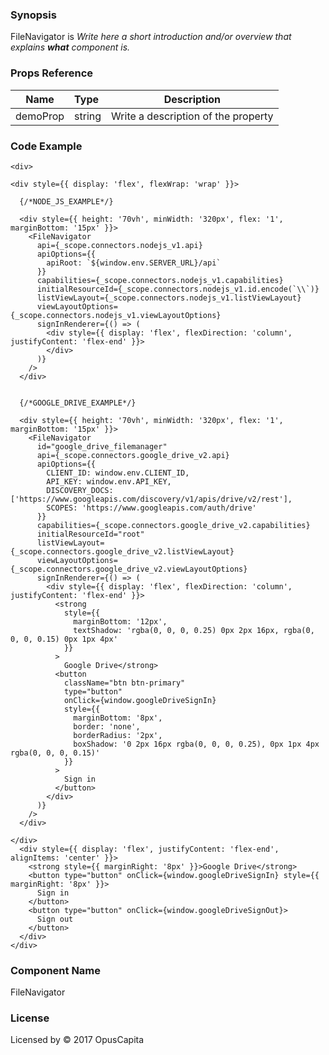 ### Synopsis

FileNavigator is
*Write here a short introduction and/or overview that explains **what** component is.*

### Props Reference

| Name                           | Type                    | Description                                                 |
| ------------------------------ | :---------------------- | ----------------------------------------------------------- |
| demoProp                       | string                  | Write a description of the property                         |

### Code Example

```
<div>

<div style={{ display: 'flex', flexWrap: 'wrap' }}>

  {/*NODE_JS_EXAMPLE*/}

  <div style={{ height: '70vh', minWidth: '320px', flex: '1', marginBottom: '15px' }}>
    <FileNavigator
      api={_scope.connectors.nodejs_v1.api}
      apiOptions={{
        apiRoot: `${window.env.SERVER_URL}/api`
      }}
      capabilities={_scope.connectors.nodejs_v1.capabilities}
      initialResourceId={_scope.connectors.nodejs_v1.id.encode(`\\`)}
      listViewLayout={_scope.connectors.nodejs_v1.listViewLayout}
      viewLayoutOptions={_scope.connectors.nodejs_v1.viewLayoutOptions}
      signInRenderer={() => (
        <div style={{ display: 'flex', flexDirection: 'column', justifyContent: 'flex-end' }}>
        </div>
      )}
    />
  </div>


  {/*GOOGLE_DRIVE_EXAMPLE*/}

  <div style={{ height: '70vh', minWidth: '320px', flex: '1', marginBottom: '15px' }}>
    <FileNavigator
      id="google_drive_filemanager"
      api={_scope.connectors.google_drive_v2.api}
      apiOptions={{
        CLIENT_ID: window.env.CLIENT_ID,
        API_KEY: window.env.API_KEY,
        DISCOVERY_DOCS: ['https://www.googleapis.com/discovery/v1/apis/drive/v2/rest'],
        SCOPES: 'https://www.googleapis.com/auth/drive'
      }}
      capabilities={_scope.connectors.google_drive_v2.capabilities}
      initialResourceId="root"
      listViewLayout={_scope.connectors.google_drive_v2.listViewLayout}
      viewLayoutOptions={_scope.connectors.google_drive_v2.viewLayoutOptions}
      signInRenderer={() => (
        <div style={{ display: 'flex', flexDirection: 'column', justifyContent: 'flex-end' }}>
          <strong
            style={{
              marginBottom: '12px',
              textShadow: 'rgba(0, 0, 0, 0.25) 0px 2px 16px, rgba(0, 0, 0, 0.15) 0px 1px 4px'
            }}
          >
            Google Drive</strong>
          <button
            className="btn btn-primary"
            type="button"
            onClick={window.googleDriveSignIn}
            style={{
              marginBottom: '8px',
              border: 'none',
              borderRadius: '2px',
              boxShadow: '0 2px 16px rgba(0, 0, 0, 0.25), 0px 1px 4px rgba(0, 0, 0, 0.15)'
            }}
          >
            Sign in
          </button>
        </div>
      )}
    />
  </div>

</div>
  <div style={{ display: 'flex', justifyContent: 'flex-end', alignItems: 'center' }}>
    <strong style={{ marginRight: '8px' }}>Google Drive</strong>
    <button type="button" onClick={window.googleDriveSignIn} style={{ marginRight: '8px' }}>
      Sign in
    </button>
    <button type="button" onClick={window.googleDriveSignOut}>
      Sign out
    </button>
  </div>
</div>
```

### Component Name

FileNavigator

### License

Licensed by © 2017 OpusCapita

